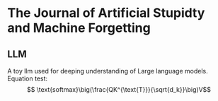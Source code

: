 # The Journal of Artificial Stupidty and Machine Forgetting
## LLM
A toy llm used for deeping understanding of Large language models.
Equation test:
$$ \text{softmax}\big(\frac{QK^{\text{T}}}{\sqrt{d_k}}\big)V$$